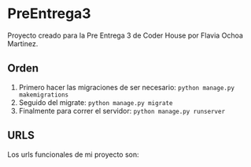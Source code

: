 # PreEntrega3
Proyecto creado para la Pre Entrega 3 de Coder House por Flavia Ochoa Martinez.

## Orden
1. Primero hacer las migraciones de ser necesario: `python manage.py makemigrations`
2. Seguido del migrate: `python manage.py migrate`
3. Finalmente para correr el servidor: `python manage.py runserver`

## URLS
Los urls funcionales de mi proyecto son:
